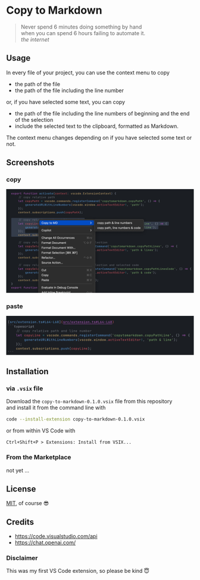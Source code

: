 # Copy to Markdown

> Never spend 6 minutes doing something by hand  
> when you can spend 6 hours failing to automate it.  
> *the internet*


## Usage

In every file of your project, you can use the context menu to copy 
- the path of the file 
- the path of the file including the line number

or, if you have selected some text, you can copy

- the path of the file including the line numbers of beginning and the end of the selection
- include the selected text
to the clipboard, formatted as Markdown.

The context menu changes depending on if you have selected some text or not.


## Screenshots

### copy
![copy](./img/copy.png)

### paste
![paste](./img/paste.png)

## Installation

### via `.vsix` file

Download the `copy-to-markdown-0.1.0.vsix` file from this repository   
and install it from the command line with

```bash
code --install-extension copy-to-markdown-0.1.0.vsix
```

or from within VS Code with

```
Ctrl+Shift+P > Extensions: Install from VSIX...
```



### From the Marketplace
not yet ...  

## License
[MIT](LICENSE.md#L1), of course 😎  

## Credits
- https://code.visualstudio.com/api
- https://chat.openai.com/

### Disclaimer
This was my first VS Code extension, so please be kind 😇


















 